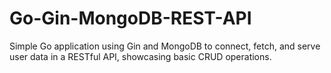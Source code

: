 # Go-Gin-MongoDB-REST-API
 Simple Go application using Gin and MongoDB to connect, fetch, and serve user data in a RESTful API, showcasing basic CRUD operations.

